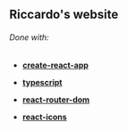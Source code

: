 ## Riccardo's website

###### Done with:

* [**create-react-app**](https://create-react-app.dev)

* [**typescript**](https://www.typescriptlang.org)
* [**react-router-dom**](https://reactrouter.com/web/guides/quick-start)

* [**react-icons**](https://react-icons.github.io/react-icons)

  